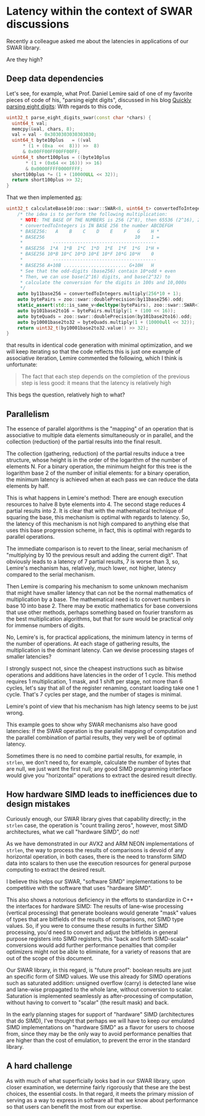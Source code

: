 # Latency within the context of SWAR discussions

Recently a colleague asked me about the latencies in applications of our SWAR library.

Are they high?

## Deep data dependencies

Let's see, for example, what Prof. Daniel Lemire said of one of my favorite pieces of code of his, "parsing eight digits", discussed in his blog [Quickly parsing eight digits](https://lemire.me/blog/2018/10/03/quickly-parsing-eight-digits/):
With regards to this code,
```c++
uint32_t parse_eight_digits_swar(const char *chars) {
  uint64_t val;
  memcpy(&val, chars, 8);
  val = val - 0x3030303030303030;
  uint64_t byte10plus   = ((val        
      * (1 + (0xa  <<  8))) >>  8)
      & 0x00FF00FF00FF00FF;
  uint64_t short100plus = ((byte10plus 
       * (1 + (0x64 << 16))) >> 16) 
       & 0x0000FFFF0000FFFF;
  short100plus *= (1 + (10000ULL << 32));
  return short100plus >> 32;
}
```
That we then implemented [as](https://github.com/thecppzoo/zoo/blob/9a1e406c63ede7cbc16cf16bde3731fcf9ee8c86/benchmark/atoi.cpp#L33-L55):
```c++
uint32_t calculateBase10(zoo::swar::SWAR<8, uint64_t> convertedToIntegers) noexcept {
    /* the idea is to perform the following multiplication:
     * NOTE: THE BASE OF THE NUMBERS is 256 (2^8), then 65536 (2^16), 2^32
     * convertedToIntegers is IN BASE 256 the number ABCDEFGH
     * BASE256:   A    B    C    D    E    F    G    H *
     * BASE256                                 10    1 =
     *           --------------------------------------
     * BASE256  1*A  1*B  1*C  1*D  1*E  1*F  1*G  1*H +
     * BASE256 10*B 10*C 10*D 10*E 10*F 10*G 10*H    0
     *           --------------------------------------
     * BASE256 A+10B ....................... G+10H   H
     * See that the odd-digits (base256) contain 10*odd + even
     * Then, we can use base(2^16) digits, and base(2^32) to
     * calculate the conversion for the digits in 100s and 10,000s
     */
    auto by11base256 = convertedToIntegers.multiply(256*10 + 1);
    auto bytePairs = zoo::swar::doublePrecision(by11base256).odd;
    static_assert(std::is_same_v<decltype(bytePairs), zoo::swar::SWAR<16, uint64_t>>);
    auto by101base2to16 = bytePairs.multiply(1 + (100 << 16));
    auto byteQuads = zoo::swar::doublePrecision(by101base2to16).odd;
    auto by10001base2to32 = byteQuads.multiply(1 + (10000ull << 32));
    return uint32_t(by10001base2to32.value() >> 32);
}
```
that results in identical code generation with minimal optimization, and we will keep iterating so that the code reflects this is just one example of associative iteration, Lemire commented the following, which I think is unfortunate:

> The fact that each step depends on the completion of the previous step is less good: it means that the latency is relatively high

This begs the question, relatively high to what?

## Parallelism

The essence of parallel algorithms is the "mapping" of an operation that is associative to multiple data elements simultaneously or in parallel, and the collection (reduction) of the partial results into the final result.

The collection (gathering, reduction) of the partial results induce a tree structure, whose height is in the order of the logarithm of the number of elements N.
For a binary operation, the minimum height for this tree is the logarithm base 2 of the number of initial elements: for a binary operation, the minimum latency is achieved when at each pass we can reduce the data elements by half.

This is what happens in Lemire's method:  There are enough execution resources to halve 8 byte elements into 4.  The second stage reduces 4 partial results into 2.
It is clear that with the mathematical technique of squaring the base, this mechanism is optimal with regards to latency.  So, the latency of this mechanism is not high compared to anything else that uses this base progression scheme, in fact, this is optimal with regards to parallel operations.

The immediate comparison is to revert to the linear, serial mechanism of "multiplying by 10 the previous result and adding the current digit".  That obviously leads to a latency of 7 partial results, 7 is worse than 3, so, Lemire's mechanism has, relatively, much lower, not higher, latency compared to the serial mechanism.

Then Lemire is comparing his mechanism to some unknown mechanism that might have smaller latency that can not be the normal mathematics of multiplication by a base.  The mathematical need is to convert numbers in base 10 into base 2.  There may be exotic mathematics for base conversions that use other methods, perhaps something based on fourier transform as the best multiplication algorithms, but that for sure would be practical only for immense numbers of digits.

No, Lemire's is, for practical applications, the minimum latency in terms of the number of operations.  At each stage of gathering results, the multiplication is the dominant latency.  Can we devise processing stages of smaller latencies?

I strongly suspect not, since the cheapest instructions such as bitwise operations and additions have latencies in the order of 1 cycle.  This method requires 1 multiplication, 1 mask, and 1 shift per stage, not more than 6 cycles, let's say that all of the register renaming, constant loading take one 1 cycle.  That's 7 cycles per stage, and the number of stages is minimal.

Lemire's point of view that his mechanism has high latency seems to be just wrong.

This example goes to show why SWAR mechanisms also have good latencies:  If the SWAR operation is the parallel mapping of computation and the parallel combination of partial results, they very well be of optimal latency.

Sometimes there is no need to combine partial results, for example, in `strlen`, we don't need to, for example, calculate the number of bytes that are null, we just want the first null; any good SIMD programming interface would give you "horizontal" operations to extract the desired result directly.

## How hardware SIMD leads to inefficiences due to design mistakes

Curiously enough, our SWAR library gives that capability directly; in the `strlen` case, the operation is "count trailing zeros", however, most SIMD architectures, what we call "hardware SIMD", do not!

As we have demonstrated in our AVX2 and ARM NEON implementations of `strlen`, the way to process the results of comparisons is devoid of any horizontal operation, in both cases, there is the need to transform SIMD data into scalars to then use the execution resources for general purpose computing to extract the desired result.

I believe this helps our SWAR, "software SIMD" implementations to be competitive with the software that uses "hardware SIMD".

This also shows a notorious deficiency in the efforts to standardize in C++ the interfaces for hardware SIMD: The results of lane-wise processing (vertical processing) that generate booleans would generate "mask" values of types that are bitfields of the results of comparisons, not SIMD type values.  So, if you were to consume these results in further SIMD processing, you'd need to convert and adjust the bitfields in general purpose registers into SIMD registers, this "back and forth SIMD-scalar" conversions would add further performance penalties that compiler optimizers might not be able to eliminate, for a variety of reasons that are out of the scope of this document.

Our SWAR library, in this regard, is "future proof": boolean results are just an specific form of SIMD values.  We use this already for SIMD operations such as saturated addition: unsigned overflow (carry) is detected lane wise and lane-wise propagated to the whole lane, without conversion to scalar.  Saturation is implemented seamlessly as after-processing of computation, without having to convert to "scalar" (the result mask) and back.

In the early planning stages for support of "hardware" SIMD (architectures that do SIMD), I've thought that perhaps we will have to keep our emulated SIMD implementations on "hardware SIMD" as a flavor for users to choose from, since they may be the only way to avoid performance penalties that are higher than the cost of emulation, to prevent the error in the standard library.

## A hard challenge

As with much of what superficially looks bad in our SWAR library, upon closer examination, we determine fairly rigorously that these are the best choices, the essential costs.  In that regard, it meets the primary mission of serving as a way to express in software all that we know about performance so that users can benefit the most from our expertise.
